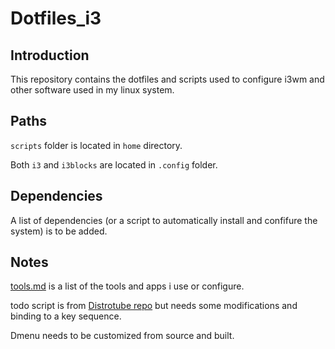 # Dotfiles_i3
## Introduction
This repository contains the dotfiles and scripts used to configure i3wm and other software used in my linux system.

## Paths
 `scripts` folder is located in `home` directory.

 Both `i3` and `i3blocks` are located in `.config` folder.

 ## Dependencies
 A list of dependencies (or a script to automatically install and confifure the system) is to be added.

 ## Notes
 [tools.md](scripts/tools.md) is a list of the tools and apps i use or configure.

 todo script is from [Distrotube repo](https://gitlab.com/dwt1/dmscripts) but needs some modifications and binding to a key sequence.

 Dmenu needs to be customized from source and built.
